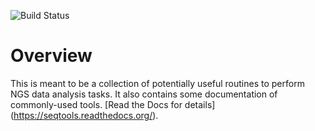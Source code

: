 ![Build Status](https://travis-ci.org/seandavi/SDST.svg)

# Overview

This is meant to be a collection of potentially useful routines to perform NGS data analysis tasks.  It also contains some documentation of commonly-used tools.  [Read the Docs for details] 
(https://seqtools.readthedocs.org/).
